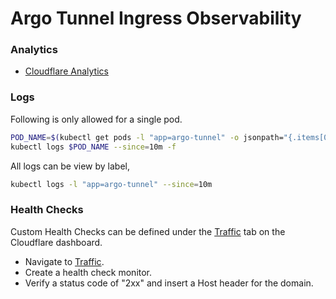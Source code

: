 # Argo Tunnel Ingress Observability 

### Analytics
- [Cloudflare Analytics][cloudflare-dashboard-analytics]

### Logs
Following is only allowed for a single pod.
```bash
POD_NAME=$(kubectl get pods -l "app=argo-tunnel" -o jsonpath="{.items[0].metadata.name}"); echo $POD_NAME
kubectl logs $POD_NAME --since=10m -f
```

All logs can be view by label,
```bash
kubectl logs -l "app=argo-tunnel" --since=10m
```

### Health Checks
Custom Health Checks can be defined under the [Traffic][cloudflare-dashboard-traffic] tab
on the Cloudflare dashboard.

- Navigate to [Traffic][cloudflare-dashboard-traffic].
- Create a health check monitor.
- Verify a status code of "2xx" and insert a Host header for the domain.

[cloudflare-dashboard-analytics]: https://www.cloudflare.com/a/analytics
[cloudflare-dashboard-traffic]: https://www.cloudflare.com/a/traffic/